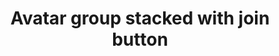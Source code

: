 ---
title: Avatar group stacked with join button
category: Application
paid: true
isActive: true
ltr: {"react":{"jsxCss":[],"jsxTail":[{"label":"App.jsx","code":"export default () => (\n    <div className=\"flex -space-x-2 overflow-hidden\">\n        <img src=\"https://randomuser.me/api/portraits/women/79.jpg\" className=\"w-10 h-10 rounded-full border-2 border-white\" />\n        <img src=\"https://api.uifaces.co/our-content/donated/xZ4wg2Xj.jpg\" className=\"w-10 h-10 rounded-full border-2 border-white\" />\n        <img src=\"https://images.unsplash.com/photo-1507003211169-0a1dd7228f2d?ixlib=rb-0.3.5&q=80&fm=jpg&crop=faces&fit=crop&h=200&w=200&s=a72ca28288878f8404a795f39642a46f\" className=\"w-10 h-10 rounded-full border-2 border-white\" />\n        <img src=\"https://randomuser.me/api/portraits/men/86.jpg\" className=\"w-10 h-10 rounded-full border-2 border-white\" />\n        <img src=\"https://images.unsplash.com/photo-1510227272981-87123e259b17?ixlib=rb-0.3.5&q=80&fm=jpg&crop=faces&fit=crop&h=200&w=200&s=3759e09a5b9fbe53088b23c615b6312e\" className=\"w-10 h-10 rounded-full border-2 border-white\" />\n        <img src=\"https://images.unsplash.com/photo-1511485977113-f34c92461ad9?ixlib=rb-1.2.1&q=80&fm=jpg&crop=faces&fit=crop&h=200&w=200&ixid=eyJhcHBfaWQiOjE3Nzg0fQ\" className=\"w-10 h-10 rounded-full border-2 border-white\" />\n        <img src=\"https://randomuser.me/api/portraits/men/18.jpg\" className=\"w-10 h-10 rounded-full border-2 border-white\" />\n        <div className=\"flex items-center justify-center w-10 h-10 rounded-full border-2 border-white bg-gray-50 text-gray-600 text-xs font-medium\">\n            +100\n        </div>\n        <a href=\"javascript:void(0)\" className=\"flex items-center justify-center translate-x-5 w-10 h-10 rounded-full border-dashed border bg-white hover:bg-gray-50 active:bg-gray-100 text-gray-400\">\n            <svg xmlns=\"http://www.w3.org/2000/svg\" fill=\"none\" viewBox=\"0 0 24 24\" strokeWidth={1.5} stroke=\"currentColor\" className=\"w-6 h-6\">\n                <path strokeLinecap=\"round\" strokeLinejoin=\"round\" d=\"M12 6v12m6-6H6\" />\n            </svg>\n        </a>\n    </div>\n)"}]},"vue":{"vueTail":[],"vueCss":[]},"preview":"function App() {\n  return (\n    <div className=\"py-16 flex justify-center -space-x-2 overflow-hidden\">\n        <img src=\"https://randomuser.me/api/portraits/women/79.jpg\" className=\"w-10 h-10 rounded-full border-2 border-white\" />\n        <img src=\"https://api.uifaces.co/our-content/donated/xZ4wg2Xj.jpg\" className=\"w-10 h-10 rounded-full border-2 border-white\" />\n        <img src=\"https://images.unsplash.com/photo-1507003211169-0a1dd7228f2d?ixlib=rb-0.3.5&q=80&fm=jpg&crop=faces&fit=crop&h=200&w=200&s=a72ca28288878f8404a795f39642a46f\" className=\"w-10 h-10 rounded-full border-2 border-white\" />\n        <img src=\"https://randomuser.me/api/portraits/men/86.jpg\" className=\"w-10 h-10 rounded-full border-2 border-white\" />\n        <img src=\"https://images.unsplash.com/photo-1510227272981-87123e259b17?ixlib=rb-0.3.5&q=80&fm=jpg&crop=faces&fit=crop&h=200&w=200&s=3759e09a5b9fbe53088b23c615b6312e\" className=\"w-10 h-10 rounded-full border-2 border-white\" />\n        <img src=\"https://images.unsplash.com/photo-1511485977113-f34c92461ad9?ixlib=rb-1.2.1&q=80&fm=jpg&crop=faces&fit=crop&h=200&w=200&ixid=eyJhcHBfaWQiOjE3Nzg0fQ\" className=\"w-10 h-10 rounded-full border-2 border-white\" />\n        <img src=\"https://randomuser.me/api/portraits/men/18.jpg\" className=\"w-10 h-10 rounded-full border-2 border-white\" />\n        <div className=\"flex items-center justify-center w-10 h-10 rounded-full border-2 border-white bg-gray-50 text-gray-600 text-xs font-medium\">\n            +100\n        </div>\n        <a href=\"javascript:void(0)\" className=\"flex items-center justify-center translate-x-5 w-10 h-10 rounded-full border-dashed border bg-white hover:bg-gray-50 active:bg-gray-100 text-gray-400\">\n            <svg xmlns=\"http://www.w3.org/2000/svg\" fill=\"none\" viewBox=\"0 0 24 24\" strokeWidth={1.5} stroke=\"currentColor\" className=\"w-6 h-6\">\n                <path strokeLinecap=\"round\" strokeLinejoin=\"round\" d=\"M12 6v12m6-6H6\" />\n            </svg>\n        </a>\n    </div>\n  )\n}"}
rtl: {"react":{"jsxTail":[{"label":"App.jsx","code":"export default () => (\n    <div className=\"flex -space-x-2 space-x-reverse overflow-hidden\">\n        <img src=\"https://randomuser.me/api/portraits/women/79.jpg\" className=\"w-10 h-10 rounded-full border-2 border-white\" />\n        <img src=\"https://api.uifaces.co/our-content/donated/xZ4wg2Xj.jpg\" className=\"w-10 h-10 rounded-full border-2 border-white\" />\n        <img src=\"https://images.unsplash.com/photo-1507003211169-0a1dd7228f2d?ixlib=rb-0.3.5&q=80&fm=jpg&crop=faces&fit=crop&h=200&w=200&s=a72ca28288878f8404a795f39642a46f\" className=\"w-10 h-10 rounded-full border-2 border-white\" />\n        <img src=\"https://randomuser.me/api/portraits/men/86.jpg\" className=\"w-10 h-10 rounded-full border-2 border-white\" />\n        <img src=\"https://images.unsplash.com/photo-1510227272981-87123e259b17?ixlib=rb-0.3.5&q=80&fm=jpg&crop=faces&fit=crop&h=200&w=200&s=3759e09a5b9fbe53088b23c615b6312e\" className=\"w-10 h-10 rounded-full border-2 border-white\" />\n        <img src=\"https://images.unsplash.com/photo-1511485977113-f34c92461ad9?ixlib=rb-1.2.1&q=80&fm=jpg&crop=faces&fit=crop&h=200&w=200&ixid=eyJhcHBfaWQiOjE3Nzg0fQ\" className=\"w-10 h-10 rounded-full border-2 border-white\" />\n        <img src=\"https://randomuser.me/api/portraits/men/18.jpg\" className=\"w-10 h-10 rounded-full border-2 border-white\" />\n        <div className=\"flex items-center justify-center w-10 h-10 rounded-full border-2 border-white bg-gray-50 text-gray-600 text-xs font-medium\">\n            +100\n        </div>\n        <a href=\"javascript:void(0)\" className=\"flex items-center justify-center -translate-x-5 w-10 h-10 rounded-full border-dashed border bg-white hover:bg-gray-50 active:bg-gray-100 text-gray-400\">\n            <svg xmlns=\"http://www.w3.org/2000/svg\" fill=\"none\" viewBox=\"0 0 24 24\" strokeWidth={1.5} stroke=\"currentColor\" className=\"w-6 h-6\">\n                <path strokeLinecap=\"round\" strokeLinejoin=\"round\" d=\"M12 6v12m6-6H6\" />\n            </svg>\n        </a>\n    </div>\n)"}],"jsxCss":[]},"vue":{"vueTail":[],"vueCss":[]},"preview":"function App() {\n  return (\n    <div className=\"py-16 flex justify-center -space-x-2 space-x-reverse overflow-hidden\">\n        <img src=\"https://randomuser.me/api/portraits/women/79.jpg\" className=\"w-10 h-10 rounded-full border-2 border-white\" />\n        <img src=\"https://api.uifaces.co/our-content/donated/xZ4wg2Xj.jpg\" className=\"w-10 h-10 rounded-full border-2 border-white\" />\n        <img src=\"https://images.unsplash.com/photo-1507003211169-0a1dd7228f2d?ixlib=rb-0.3.5&q=80&fm=jpg&crop=faces&fit=crop&h=200&w=200&s=a72ca28288878f8404a795f39642a46f\" className=\"w-10 h-10 rounded-full border-2 border-white\" />\n        <img src=\"https://randomuser.me/api/portraits/men/86.jpg\" className=\"w-10 h-10 rounded-full border-2 border-white\" />\n        <img src=\"https://images.unsplash.com/photo-1510227272981-87123e259b17?ixlib=rb-0.3.5&q=80&fm=jpg&crop=faces&fit=crop&h=200&w=200&s=3759e09a5b9fbe53088b23c615b6312e\" className=\"w-10 h-10 rounded-full border-2 border-white\" />\n        <img src=\"https://images.unsplash.com/photo-1511485977113-f34c92461ad9?ixlib=rb-1.2.1&q=80&fm=jpg&crop=faces&fit=crop&h=200&w=200&ixid=eyJhcHBfaWQiOjE3Nzg0fQ\" className=\"w-10 h-10 rounded-full border-2 border-white\" />\n        <img src=\"https://randomuser.me/api/portraits/men/18.jpg\" className=\"w-10 h-10 rounded-full border-2 border-white\" />\n        <div className=\"flex items-center justify-center w-10 h-10 rounded-full border-2 border-white bg-gray-50 text-gray-600 text-xs font-medium\">\n            +100\n        </div>\n        <a href=\"javascript:void(0)\" className=\"flex items-center justify-center -translate-x-5 w-10 h-10 rounded-full border-dashed border bg-white hover:bg-gray-50 active:bg-gray-100 text-gray-400\">\n            <svg xmlns=\"http://www.w3.org/2000/svg\" fill=\"none\" viewBox=\"0 0 24 24\" strokeWidth={1.5} stroke=\"currentColor\" className=\"w-6 h-6\">\n                <path strokeLinecap=\"round\" strokeLinejoin=\"round\" d=\"M12 6v12m6-6H6\" />\n            </svg>\n        </a>\n    </div>\n)\n}"}
slug: /avatars
id: da11fa09-90f6-43d6-ae2e-b8e20075f87f
created_at: 1668944845353
---